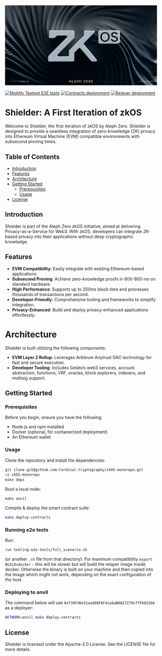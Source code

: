 [![LOGO][logo]][aleph-homepage]

[![Nightly Testnet E2E tests][nightly-tests-badge]][nightly-tests]
[![Contracts deployment][contracts-deployment-badge]][contracts-deployment]
[![Relayer deployment][relayer-deployment-badge]][relayer-deployment]

# Shielder: A First Iteration of zkOS

Welcome to Shielder, the first iteration of zkOS by Aleph Zero.
Shielder is designed to provide a seamless integration of zero-knowledge (ZK) privacy into Ethereum Virtual Machine (EVM) compatible environments with subsecond proving times.

## Table of Contents

- [Introduction](#introduction)
- [Features](#features)
- [Architecture](#architecture)
- [Getting Started](#getting-started)
  - [Prerequisites](#prerequisites)
  - [Usage](#usage)
- [License](#license)

## Introduction

Shielder is part of the Aleph Zero zkOS initiative, aimed at delivering Privacy-as-a-Service for Web3. With zkOS, developers can integrate ZK-based privacy into their applications without deep cryptographic knowledge.

## Features

- **EVM Compatibility**: Easily integrate with existing Ethereum-based applications.
- **Subsecond Proving**: Achieve zero-knowledge proofs in 600-800 ms on standard hardware.
- **High Performance**: Supports up to 250ms block time and processes thousands of transactions per second.
- **Developer-Friendly**: Comprehensive tooling and frameworks to simplify integration.
- **Privacy-Enhanced**: Build and deploy privacy-enhanced applications effortlessly.

# Architecture

Shielder is built utilizing the following components:

- **EVM Layer 2 Rollup**: Leverages Arbitrum Anytrust DAC technology for fast and secure execution.
- **Developer Tooling**: Includes Gelato’s web3 services, account abstraction, functions, VRF, oracles, block explorers, indexers, and multisig support.

## Getting Started

### Prerequisites

Before you begin, ensure you have the following:

- Node.js and npm installed
- Docker (optional, for containerized deployment)
- An Ethereum wallet

### Usage

Clone the repository and install the dependencies:

```bash
git clone git@github.com:Cardinal-Cryptography/zkOS-monorepo.git
cd zkOS-monorepo
make deps
```

Boot a local node:

```bash
make anvil
```

Compile & deploy the smart contract suite:

```bash
make deploy-contracts
```

### Running e2e tests

Run:

```bash
run tooling-e2e-tests/full_scenario.sh
```

(or another `.sh` file from that directory). For maximum compatibility `export BUILD=docker` - this will be slower but
will build the relayer image inside docker. Otherwise the binary is built on your machine and then copied into the image
which might not work, depending on the exact configuration of the host.

### Deploying to anvil

The command below will use `0xf39Fd6e51aad88F6F4ce6aB8827279cffFb92266` as a deployer:

```bash
NETWORK=anvil make deploy-contracts
```

## License

Shielder is licensed under the Apache-2.0 License. See the LICENSE file for more details.

[aleph-homepage]: https://alephzero.org
[logo]: logo.png
[contracts-deployment]: https://github.com/Cardinal-Cryptography/zkOS-monorepo/actions/workflows/manual-deploy-contract.yml
[contracts-deployment-badge]: https://github.com/Cardinal-Cryptography/zkOS-monorepo/actions/workflows/manual-deploy-contract.yml/badge.svg
[relayer-deployment]: https://github.com/Cardinal-Cryptography/zkOS-monorepo/actions/workflows/testnet-stage-build-and-deploy-shielder-relayer.yml
[relayer-deployment-badge]: https://github.com/Cardinal-Cryptography/zkOS-monorepo/actions/workflows/testnet-stage-build-and-deploy-shielder-relayer.yml/badge.svg
[nightly-tests]: https://github.com/Cardinal-Cryptography/zkOS-monorepo/actions/workflows/testnet-nightly-e2e.yml
[nightly-tests-badge]: https://github.com/Cardinal-Cryptography/zkOS-monorepo/actions/workflows/testnet-nightly-e2e.yml/badge.svg
